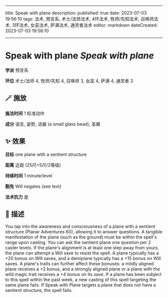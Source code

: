 
---
title: Speak with plane
description: 
published: true
date: 2023-07-03 19:56:10
tags: 法术, 预言系, 术士/法师法术, 4环法术, 牧师/先知法术, 召唤师法术, 3环法术, 女巫法术, 萨满法术, 通灵者法术
editor: markdown
dateCreated: 2023-07-03 19:56:10

---

# **Speak with plane** *Speak with plane*

**学派** 预言系 

**环位** 术士/法师 4, 牧师/先知 4, 召唤师 3, 女巫 4, 萨满 4, 通灵者 3

## 🪄 施放

**施法时间** 1 标准动作

**成分** 语言, 姿势, 法器 (a small glass bead), 圣徽

## ✨ 效果 

**目标** one plane with a sentient structure 

**距离** 近距 (25尺+5尺/2等级)  

**持续时间** 1 minute/level 

**豁免** Will negates (see text)

**法术抗力** 是

## 📖 描述

You tap into the awareness and consciousness of a plane with a sentient structure (Planar Adventures 60), allowing it to answer questions. A tangible manifestation of the plane (such as the ground) must be within the spell's range upon casting.  You can ask the sentient plane one question per 2 caster levels. If the plane's alignment is at least one step away from yours, the plane can attempt a Will save to resist the spell. A plane typically has a +20 bonus on Will saves, and a demiplane typically has a +15 bonus on Will saves. A plane's traits can further affect these bonuses: a mildly aligned plane receives a +2 bonus, and a strongly aligned plane or a plane with the wild magic trait receives a +4 bonus on its save.  If a plane has been subject to this spell within the past week, a new casting of this spell targeting the same plane fails. If Speak with Plane targets a plane that does not have a sentient structure, the spell fails.
    